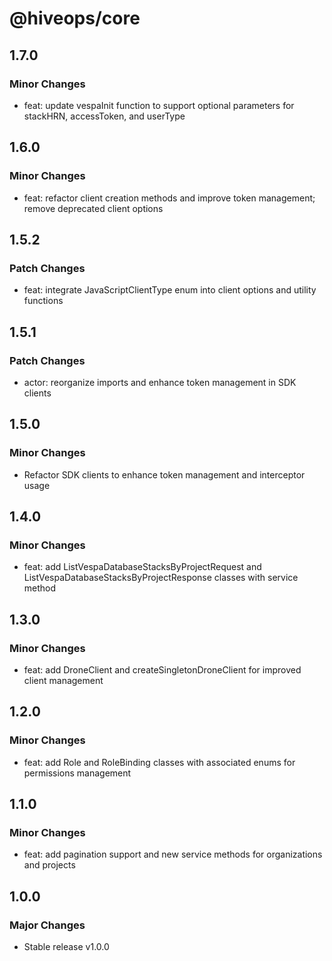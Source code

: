 # @hiveops/core

## 1.7.0

### Minor Changes

- feat: update vespaInit function to support optional parameters for stackHRN, accessToken, and userType

## 1.6.0

### Minor Changes

- feat: refactor client creation methods and improve token management; remove deprecated client options

## 1.5.2

### Patch Changes

- feat: integrate JavaScriptClientType enum into client options and utility functions

## 1.5.1

### Patch Changes

- actor: reorganize imports and enhance token management in SDK clients

## 1.5.0

### Minor Changes

- Refactor SDK clients to enhance token management and interceptor usage

## 1.4.0

### Minor Changes

- feat: add ListVespaDatabaseStacksByProjectRequest and ListVespaDatabaseStacksByProjectResponse classes with service method

## 1.3.0

### Minor Changes

- feat: add DroneClient and createSingletonDroneClient for improved client management

## 1.2.0

### Minor Changes

- feat: add Role and RoleBinding classes with associated enums for permissions management

## 1.1.0

### Minor Changes

- feat: add pagination support and new service methods for organizations and projects

## 1.0.0

### Major Changes

- Stable release v1.0.0
